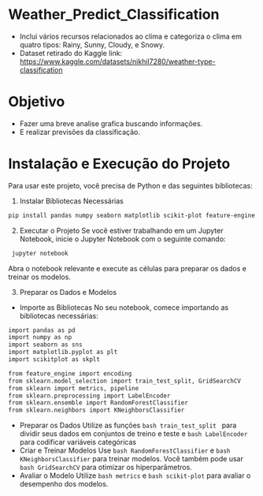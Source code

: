 # Weather_Predict_Classification
- Inclui vários recursos relacionados ao clima e categoriza o clima em quatro tipos: Rainy, Sunny, Cloudy, e Snowy.
- Dataset retirado do Kaggle link: https://www.kaggle.com/datasets/nikhil7280/weather-type-classification

# Objetivo
- Fazer uma breve analise grafica buscando informações.
- E realizar previsões da classificação.

# Instalação e Execução do Projeto
Para usar este projeto, você precisa de Python e das seguintes bibliotecas:
1. Instalar Bibliotecas Necessárias
```bash
pip install pandas numpy seaborn matplotlib scikit-plot feature-engine scikit-learn
```

2. Executar o Projeto
Se você estiver trabalhando em um Jupyter Notebook, inicie o Jupyter Notebook com o seguinte comando:
```bash
 jupyter notebook
```
Abra o notebook relevante e execute as células para preparar os dados e treinar os modelos.

3. Preparar os Dados e Modelos
- Importe as Bibliotecas
 No seu notebook, comece importando as bibliotecas necessárias:
```bash
import pandas as pd
import numpy as np
import seaborn as sns
import matplotlib.pyplot as plt
import scikitplot as skplt

from feature_engine import encoding
from sklearn.model_selection import train_test_split, GridSearchCV
from sklearn import metrics, pipeline
from sklearn.preprocessing import LabelEncoder
from sklearn.ensemble import RandomForestClassifier
from sklearn.neighbors import KNeighborsClassifier
```
- Preparar os Dados
Utilize as funções ```bash train_test_split ``` para dividir seus dados em conjuntos de treino e teste e ```bash LabelEncoder``` para codificar variáveis categóricas
- Criar e Treinar Modelos
Use ```bash RandomForestClassifier``` e ```bash KNeighborsClassifier``` para treinar modelos. Você também pode usar ```bash GridSearchCV``` para otimizar os hiperparâmetros.
- Avaliar o Modelo
Utilize ```bash metrics``` e ```bash scikit-plot``` para avaliar o desempenho dos modelos.
